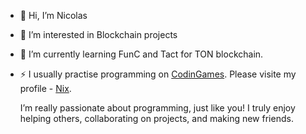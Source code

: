 - 👋 Hi, I’m Nicolas
- 👀 I’m interested in Blockchain projects
- 🌱 I’m currently learning FunC and Tact for TON blockchain.
- ⚡ I usually practise programming on [CodinGames](!https://www.codingame.com). Please visite my profile - [Nix](https://www.codingame.com/profile/2bffc04c578ef757a547daae5c8a3a5b0690094).

  I’m really passionate about programming, just like you!
  I truly enjoy helping others, collaborating on projects, and making new friends.
<!---
nixysoft/nixysoft is a ✨ special ✨ repository because its `README.md` (this file) appears on your GitHub profile.
You can click the Preview link to take a look at your changes.
--->
